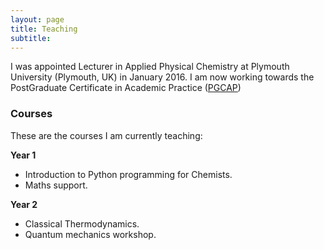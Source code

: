 ```yaml
---
layout: page
title: Teaching
subtitle:
---
```


I was appointed Lecturer in Applied Physical Chemistry at Plymouth University (Plymouth, UK) in January 2016.
I am now working towards the PostGraduate Certificate in Academic Practice ([PGCAP](https://www.plymouth.ac.uk/your-university/teaching-and-learning/qualifications-and-accreditation/pgcap-2)) 

### Courses

These are the courses I am currently teaching:

**Year 1**

* Introduction to Python programming for Chemists.
* Maths support.

**Year 2**

* Classical Thermodynamics.
* Quantum mechanics workshop.
